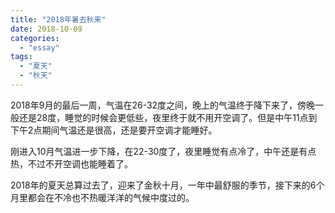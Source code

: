 ```yaml
---
title: "2018年暑去秋来"
date: 2018-10-09
categories: 
  - "essay"
tags: 
  - "夏天"
  - "秋天"
---
```


2018年9月的最后一周，气温在26-32度之间，晚上的气温终于降下来了，傍晚一般还是28度，睡觉的时候会更低些，夜里终于就不用开空调了。但是中午11点到下午2点期间气温还是很高，还是要开空调才能睡好。

刚进入10月气温进一步下降，在22-30度了，夜里睡觉有点冷了，中午还是有点热，不过不开空调也能睡着了。

2018年的夏天总算过去了，迎来了金秋十月，一年中最舒服的季节，接下来的6个月里都会在不冷也不热暖洋洋的气候中度过的。
